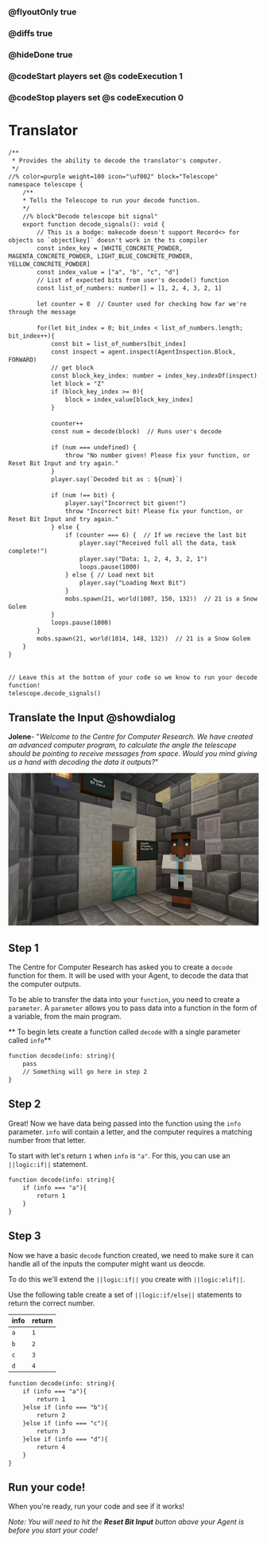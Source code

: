 ### @flyoutOnly true
### @diffs true
### @hideDone true
### @codeStart players set @s codeExecution 1
### @codeStop players set @s codeExecution 0

# Translator

```customts
/**
 * Provides the ability to decode the translator's computer.
 */
//% color=purple weight=100 icon="\uf002" block="Telescope"
namespace telescope {
    /**
    * Tells the Telescope to run your decode function.
    */
    //% block"Decode telescope bit signal"
    export function decode_signals(): void {
        // This is a bodge: makecode doesn't support Record<> for objects so `object[key]` doesn't work in the ts compiler
        const index_key = [WHITE_CONCRETE_POWDER, MAGENTA_CONCRETE_POWDER, LIGHT_BLUE_CONCRETE_POWDER, YELLOW_CONCRETE_POWDER]
        const index_value = ["a", "b", "c", "d"]
        // List of expected bits from user's decode() function
        const list_of_numbers: number[] = [1, 2, 4, 3, 2, 1]

        let counter = 0  // Counter used for checking how far we're through the message

        for(let bit_index = 0; bit_index < list_of_numbers.length; bit_index++){
            const bit = list_of_numbers[bit_index]
            const inspect = agent.inspect(AgentInspection.Block, FORWARD)
            // get block
            const block_key_index: number = index_key.indexOf(inspect)
            let block = "Z"
            if (block_key_index >= 0){
                block = index_value[block_key_index]
            }

            counter++
            const num = decode(block)  // Runs user's decode

            if (num === undefined) {
                throw "No number given! Please fix your function, or Reset Bit Input and try again."
            }
            player.say(`Decoded bit as : ${num}`)

            if (num !== bit) {
                player.say("Incorrect bit given!")
                throw "Incorrect bit! Please fix your function, or Reset Bit Input and try again."
            } else {
                if (counter === 6) {  // If we recieve the last bit
                    player.say("Received full all the data, task complete!")
                    player.say("Data: 1, 2, 4, 3, 2, 1")
                    loops.pause(1000)
                } else { // Load next bit
                    player.say("Loading Next Bit")
                }
                mobs.spawn(21, world(1007, 150, 132))  // 21 is a Snow Golem
            }
            loops.pause(1000)
        }
        mobs.spawn(21, world(1014, 148, 132))  // 21 is a Snow Golem
    }
}
```

```template

// Leave this at the bottom of your code so we know to run your decode function!
telescope.decode_signals()
```

## Translate the Input @showdialog

**Jolene**- "*Welcome to the Centre for Computer Research. We have created an advanced computer program, to calculate the angle the telescope should be pointing to receive messages from space. Would you mind giving us a hand with decoding the data it outputs?*"

![Computer terminal](https://raw.githubusercontent.com/CausewayDigital/Minecraft-EE-MakeCode/refs/heads/master/tutorials/python-islands/island-5/translator/cover.jpg)

## Step 1

The Centre for Computer Research has asked you to create a `decode` function for them. It will be used with your Agent, to decode the data that the computer outputs.

To be able to transfer the data into your `function`, you need to create a `parameter`. A `parameter` allows you to pass data into a function in the form of a variable, from the main program.

** To begin lets create a function called `decode`  with a single parameter called `info`**

```spy
function decode(info: string){
    pass
    // Something will go here in step 2
}
```

## Step 2
Great! Now we have data being passed into the function using the `info` parameter. `info` will contain a letter, and the computer requires a matching number from that letter.

To start with let's return `1` when `info` is `"a"`. For this, you can use an ``||logic:if||`` statement.

```spy
function decode(info: string){
    if (info === "a"){
        return 1
    }
}
```

## Step 3

Now we have a basic `decode` function created, we need to make sure it can handle all of the inputs the computer might want us deocde.

To do this we'll extend the ``||logic:if||``  you create with ``||logic:elif||``.

Use the following table create a set of ``||logic:if/else||`` statements to return the correct number.

| info   | return |
|--------|--------|
| `a`    | `1`    |
| `b`    | `2`    |
| `c`    | `3`    |
| `d`    | `4`    |


```spy
function decode(info: string){
    if (info === "a"){
        return 1
    }else if (info === "b"){
        return 2
    }else if (info === "c"){
        return 3
    }else if (info === "d"){
        return 4
    }
}
```

## Run your code!

When you're ready, run your code and see if it works!

*Note: You will need to hit the **Reset Bit Input** button above your Agent is before you start your code!*
